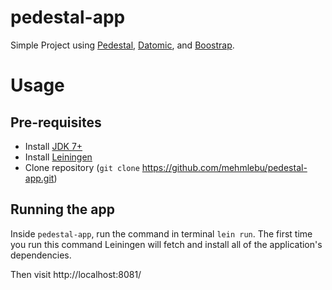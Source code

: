 # pedestal-app
Simple Project using [Pedestal](https://pedestal.io), [Datomic](https://clojars.org/com.datomic/datomic-free), and [Boostrap](https://getbootstrap.com/).

# Usage
## Pre-requisites
- Install [JDK 7+](https://www.oracle.com/java/technologies/downloads/)
- Install [Leiningen](https://leiningen.org/#install)
- Clone repository (`git clone` https://github.com/mehmlebu/pedestal-app.git)

## Running the app
Inside `pedestal-app`, run the command in terminal `lein run`. The first time you run this command Leiningen will fetch and install all of the application's dependencies.

Then visit http://localhost:8081/